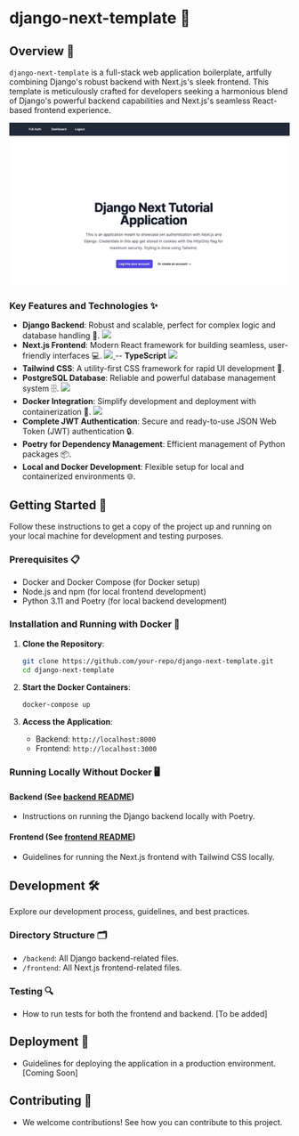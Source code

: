 # django-next-template 🚀

## Overview 📖

`django-next-template` is a full-stack web application boilerplate, artfully combining Django's robust backend with Next.js's sleek frontend. This template is meticulously crafted for developers seeking a harmonious blend of Django's powerful backend capabilities and Next.js's seamless React-based frontend experience.

![Alt text](image.png)

### Key Features and Technologies ✨

- **Django Backend**: Robust and scalable, perfect for complex logic and database handling 🎯. <a href="https://www.djangoproject.com/" target="_blank"><img src="https://img.shields.io/badge/Django-092E20?style=for-the-badge&logo=django&logoColor=white"/> </a>
- **Next.js Frontend**: Modern React framework for building seamless, user-friendly interfaces 💻. <a href="https://www.nextjs.org/" target="_blank"> <img src="https://img.shields.io/badge/Next.JS-000000?style=for-the-badge&logo=next.js&logoColor=white"/> </a>
-- **TypeScript** <a href="https://www.typescriptlang.org/" target="_blank"><img src="https://img.shields.io/badge/TypeScript-007ACC?style=for-the-badge&logo=typescript&logoColor=white"/></a>
- **Tailwind CSS**: A utility-first CSS framework for rapid UI development 🎨.
- **PostgreSQL Database**: Reliable and powerful database management system 🗄️. <a href="https://www.postgresql.org" target="_blank"> <img src="https://img.shields.io/badge/PostgreSQL-316192?style=for-the-badge&logo=postgresql&logoColor=white"/></a>
- **Docker Integration**: Simplify development and deployment with containerization 🐳. <a href="https://www.docker.com/" target="_blank"><img src="https://img.shields.io/badge/Docker-2496ED?style=for-the-badge&logo=docker&logoColor=white"/> </a>
- **Complete JWT Authentication**: Secure and ready-to-use JSON Web Token (JWT) authentication 🔒.
- **Poetry for Dependency Management**: Efficient management of Python packages 📦.
- **Local and Docker Development**: Flexible setup for local and containerized environments 🌐.

## Getting Started 🌟

Follow these instructions to get a copy of the project up and running on your local machine for development and testing purposes.

### Prerequisites 📋

- Docker and Docker Compose (for Docker setup)
- Node.js and npm (for local frontend development)
- Python 3.11 and Poetry (for local backend development)

### Installation and Running with Docker 🐳

1. **Clone the Repository**:
   ```bash
   git clone https://github.com/your-repo/django-next-template.git
   cd django-next-template
   ```

2. **Start the Docker Containers**:
   ```bash
   docker-compose up
   ```

3. **Access the Application**:
   - Backend: `http://localhost:8000`
   - Frontend: `http://localhost:3000`

### Running Locally Without Docker 🖥️

#### Backend (See [backend README](./backend/README.md))

- Instructions on running the Django backend locally with Poetry.

#### Frontend (See [frontend README](./frontend/README.md))

- Guidelines for running the Next.js frontend with Tailwind CSS locally.

## Development 🛠️

Explore our development process, guidelines, and best practices.

### Directory Structure 🗂️

- `/backend`: All Django backend-related files.
- `/frontend`: All Next.js frontend-related files.

### Testing 🔍

- How to run tests for both the frontend and backend. [To be added]

## Deployment 🚀

- Guidelines for deploying the application in a production environment. [Coming Soon]

## Contributing 🤝

- We welcome contributions! See how you can contribute to this project.
